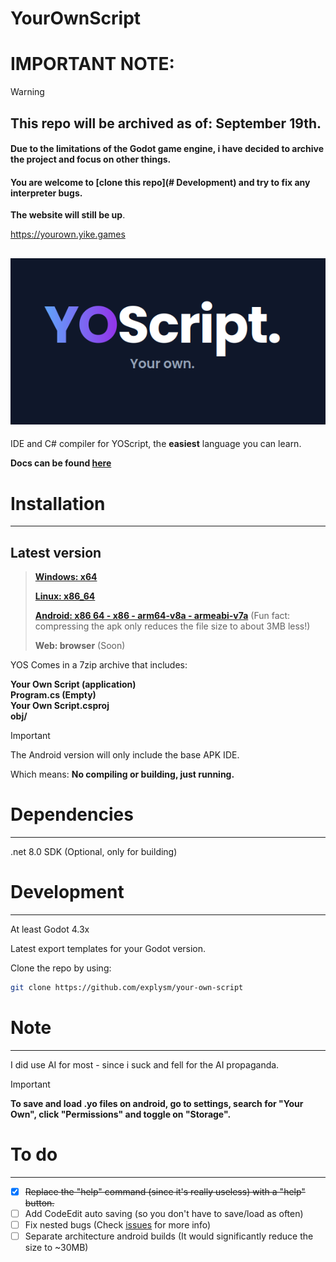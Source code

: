 # YourOwnScript

# IMPORTANT NOTE:

> [!WARNING]
>
> ## This repo will be archived as of: September 19th.
>
> #### Due to the limitations of the Godot game engine, i have decided to archive the project and focus on other things. 
>
> #### You are welcome to [clone this repo](# Development) and try to fix any interpreter bugs.
>
> **The website will still be up**.

https://yourown.yike.games

![YOScript. Your Own](images/YourOwn.png)
---
IDE and C# compiler for YOScript, the **easiest** language you can learn.

**Docs can be found [here](https://yourown.yike.games/docs.html)**

# Installation
---

## Latest version

>**[Windows: x64](https://github.com/explysm/your-own-script/releases/latest/download/YOSIDE-windows-x64.7z)**
>
>**[Linux: x86_64](https://github.com/explysm/your-own-script/releases/latest/download/YOSIDE-linux-x86_64.7z)**
>
>**[Android: x86 64 - x86 - arm64-v8a - armeabi-v7a](https://github.com/explysm/your-own-script/releases/latest/download/YOSIDE-android.7z)** (Fun fact: compressing the apk only reduces the file size to about 3MB less!)
>
>**Web: browser** (Soon)

YOS Comes in a 7zip archive that includes:

**Your Own Script (application)**<br>
**Program.cs (Empty)**<br>
**Your Own Script.csproj**<br>
**obj/**<br>

> [!IMPORTANT]
>
> The Android version will only include the base APK IDE.<br>
>
> Which means: **No compiling or building, just running.**

# Dependencies
---
.net 8.0 SDK (Optional, only for building)

# Development
---
At least Godot 4.3x

Latest export templates for your Godot version.



Clone the repo by using:

```bash
git clone https://github.com/explysm/your-own-script
```

# Note
---
I did use AI for most - since i suck and fell for the AI propaganda.

> [!IMPORTANT]
>
> **To save and load .yo files on android, go to settings, search for "Your Own", click "Permissions" and toggle on "Storage".**

# To do

---

- [x] ~~Replace the "help" command (since it's really useless) with a "help" button.~~ 
- [ ] Add CodeEdit auto saving (so you don't have to save/load as often) 
- [ ] Fix nested bugs (Check [issues](https://github.com/explysm/your-own-script/issues) for more info) 
- [ ] Separate architecture android builds (It would significantly reduce the size to ~30MB) 